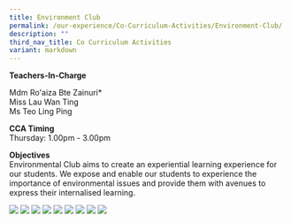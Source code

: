 ```yaml
---
title: Environment Club
permalink: /our-experience/Co-Curriculum-Activities/Environment-Club/
description: ""
third_nav_title: Co Curriculum Activities
variant: markdown
---
```

**Teachers-In-Charge**  
  
Mdm Ro'aiza Bte Zainuri\*  
Miss Lau Wan Ting<br>
Ms Teo Ling Ping

**CCA Timing**<br>
Thursday: 1.00pm - 3.00pm

**Objectives**<br>
Environmental Club aims to create an experiential learning experience for our students. We expose and enable our students to experience the importance of environmental issues and provide them with avenues to express their internalised learning.



![](/images/Environment%20Club%202020a.jpeg)
![](/images/Environment%20Club%202020b.jpeg)
![](/images/Environment%20Club%202020c.jpeg)
![](/images/Environment%20Club%202020d.jpeg)
![](/images/Environment%20Club%202020e.jpeg)
![](/images/Environment%20Club%202020f.jpeg)
![](/images/Environment%20Club%202020g.jpeg)
![](/images/Environment%20Club%202020h.jpeg)
![](/images/Environment%20Club%202020i.jpeg)